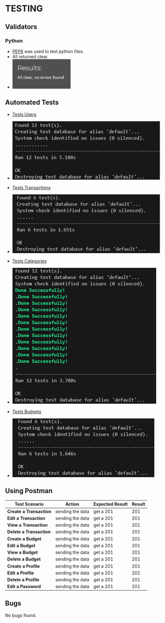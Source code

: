 # TESTING

## Validators

### Python

- [PEP8](https://pep8ci.herokuapp.com/) was used to test python files.
- All returned clear.
- ![Validation shown for all tests](./documentation/tests/pep8validation.png)

## Automated Tests

- [Tests Users](https://github.com/NiborGnu/budget-my-life-api-backend/blob/main/users/tests.py)
- ![Validation shown for all tests](./documentation/tests/users_tests.png)

- [Tests Transactions](https://github.com/NiborGnu/budget-my-life-api-backend/blob/main/transactions/tests.py)
- ![Validation shown for all tests](./documentation/tests/transactions_tests.png)

- [Tests Categories](https://github.com/NiborGnu/budget-my-life-api-backend/blob/main/categories/tests.py)
- ![Validation shown for all tests](./documentation/tests/categories_tests.png)

- [Tests Budgets](https://github.com/NiborGnu/budget-my-life-api-backend/blob/main/budgets/tests.py)
- ![Validation shown for all tests](./documentation/tests/budgets_tests.png)

## Using Postman

| **Test Scenario**        | **Action**       | **Expected Result** | **Result** |
| ------------------------ | ---------------- | ------------------- | ---------- |
| **Create a Transaction** | sending the data | get a 201           | 201        |
| **Edit a Transaction**   | sending the data | get a 201           | 201        |
| **View a Transaction**   | sending the data | get a 201           | 201        |
| **Delete a Transaction** | sending the data | get a 201           | 201        |
| **Create a Budget**      | sending the data | get a 201           | 201        |
| **Edit a Budget**        | sending the data | get a 201           | 201        |
| **View a Budget**        | sending the data | get a 201           | 201        |
| **Delete a Budget**      | sending the data | get a 201           | 201        |
| **Create a Profile**     | sending the data | get a 201           | 201        |
| **Edit a Profile**       | sending the data | get a 201           | 201        |
| **Delete a Profile**     | sending the data | get a 201           | 201        |
| **Edit a Password**      | sending the data | get a 201           | 201        |

## Bugs

No bugs found.
